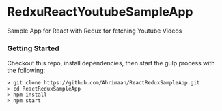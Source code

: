 # RedxuReactYoutubeSampleApp

Sample App for React with Redux for fetching Youtube Videos

### Getting Started

Checkout this repo, install dependencies, then start the gulp process with the following:

```
> git clone https://github.com/Ahrimaan/ReactReduxSampleApp.git
> cd ReactReduxSampleApp
> npm install
> npm start
```

